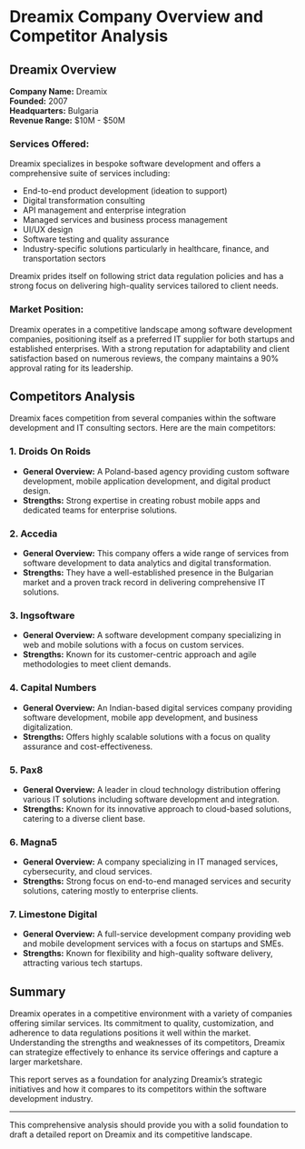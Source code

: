 # Dreamix Company Overview and Competitor Analysis

## Dreamix Overview
**Company Name:** Dreamix  
**Founded:** 2007  
**Headquarters:** Bulgaria  
**Revenue Range:** $10M - $50M  

### Services Offered:
Dreamix specializes in bespoke software development and offers a comprehensive suite of services including:
- End-to-end product development (ideation to support)
- Digital transformation consulting
- API management and enterprise integration
- Managed services and business process management
- UI/UX design
- Software testing and quality assurance
- Industry-specific solutions particularly in healthcare, finance, and transportation sectors

Dreamix prides itself on following strict data regulation policies and has a strong focus on delivering high-quality services tailored to client needs.

### Market Position:
Dreamix operates in a competitive landscape among software development companies, positioning itself as a preferred IT supplier for both startups and established enterprises. With a strong reputation for adaptability and client satisfaction based on numerous reviews, the company maintains a 90% approval rating for its leadership.

## Competitors Analysis
Dreamix faces competition from several companies within the software development and IT consulting sectors. Here are the main competitors:

### 1. **Droids On Roids**
- **General Overview:** A Poland-based agency providing custom software development, mobile application development, and digital product design.
- **Strengths:** Strong expertise in creating robust mobile apps and dedicated teams for enterprise solutions.

### 2. **Accedia**
- **General Overview:** This company offers a wide range of services from software development to data analytics and digital transformation.
- **Strengths:** They have a well-established presence in the Bulgarian market and a proven track record in delivering comprehensive IT solutions.

### 3. **Ingsoftware**
- **General Overview:** A software development company specializing in web and mobile solutions with a focus on custom services.
- **Strengths:** Known for its customer-centric approach and agile methodologies to meet client demands.

### 4. **Capital Numbers**
- **General Overview:** An Indian-based digital services company providing software development, mobile app development, and business digitalization.
- **Strengths:** Offers highly scalable solutions with a focus on quality assurance and cost-effectiveness.

### 5. **Pax8**
- **General Overview:** A leader in cloud technology distribution offering various IT solutions including software development and integration.
- **Strengths:** Known for its innovative approach to cloud-based solutions, catering to a diverse client base.

### 6. **Magna5**
- **General Overview:** A company specializing in IT managed services, cybersecurity, and cloud services.
- **Strengths:** Strong focus on end-to-end managed services and security solutions, catering mostly to enterprise clients.

### 7. **Limestone Digital**
- **General Overview:** A full-service development company providing web and mobile development services with a focus on startups and SMEs.
- **Strengths:** Known for flexibility and high-quality software delivery, attracting various tech startups.

## Summary
Dreamix operates in a competitive environment with a variety of companies offering similar services. Its commitment to quality, customization, and adherence to data regulations positions it well within the market. Understanding the strengths and weaknesses of its competitors, Dreamix can strategize effectively to enhance its service offerings and capture a larger marketshare.

This report serves as a foundation for analyzing Dreamix’s strategic initiatives and how it compares to its competitors within the software development industry. 

--- 

This comprehensive analysis should provide you with a solid foundation to draft a detailed report on Dreamix and its competitive landscape.